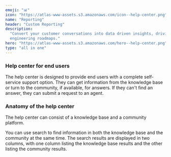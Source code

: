 ```yaml
---
emoji: "📊"
icon: "https://atlas-www-assets.s3.amazonaws.com/icon--help-center.png"
name: "Reporting"
header: "Custom Reporting"
description:
  "Convert your customer conversations into data driven insights, driving your product and
  engineering roadmaps."
hero: "https://atlas-www-assets.s3.amazonaws.com/hero--help-center.png"
type: "all in one"
---
```


### Help center for end users

The help center is designed to provide end users with a complete self-service support option. They can get information from the knowledge base or turn to the community, if available, for answers. If they can't find an answer, they can submit a request to an agent.

### Anatomy of the help center

The help center can consist of a knowledge base and a community platform.

You can use search to find information in both the knowledge base and the community at the same time. The search results are displayed in two columns, with one column listing the knowledge base results and the other listing the community results.
